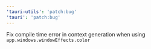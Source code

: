 ```yaml
---
'tauri-utils': 'patch:bug'
'tauri': 'patch:bug'
---
```


Fix compile time error in context generation when using `app.windows.windowEffects.color`
